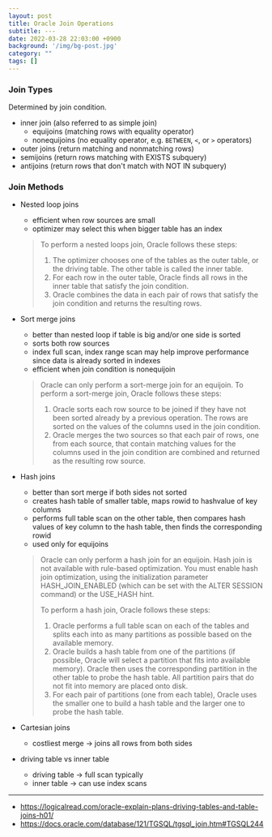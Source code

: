 ```yaml
---
layout: post
title: Oracle Join Operations
subtitle: ---
date: 2022-03-28 22:03:00 +0900
background: '/img/bg-post.jpg'
category: ""
tags: []
---
```


### Join Types
Determined by join condition.

* inner join (also referred to as simple join)
    * equijoins (matching rows with equality operator)
    * nonequijoins (no equality operator, e.g. `BETWEEN`, `<`, or `>` operators)
* outer joins (return matching and nonmatching rows)
* semijoins (return rows matching with EXISTS subquery)
* antijoins (return rows that don't match with NOT IN subquery)

### Join Methods

* Nested loop joins
    * efficient when row sources are small
    * optimizer may select this when bigger table has an index
    > To perform a nested loops join, Oracle follows these steps:
    > 1. The optimizer chooses one of the tables as the outer table, or the driving table. The other table is called the inner table.
    > 2. For each row in the outer table, Oracle finds all rows in the inner table that satisfy the join condition.
    > 3. Oracle combines the data in each pair of rows that satisfy the join condition and returns the resulting rows.

* Sort merge joins
    * better than nested loop if table is big and/or one side is sorted
    * sorts both row sources
    * index full scan, index range scan may help improve performance since data is already sorted in indexes
    * efficient when join condition is nonequijoin
    > Oracle can only perform a sort-merge join for an equijoin. To perform a sort-merge join, Oracle follows these steps:
    > 1. Oracle sorts each row source to be joined if they have not been sorted already by a previous operation. The rows are sorted on the values of the columns used in the join condition.
    > 2. Oracle merges the two sources so that each pair of rows, one from each source, that contain matching values for the columns used in the join condition are combined and returned as the resulting row source.

* Hash joins
    * better than sort merge if both sides not sorted
    * creates hash table of smaller table, maps rowid to hashvalue of key columns
    * performs full table scan on the other table, then compares hash values of key column to the hash table, then finds the corresponding rowid
    * used only for equijoins
    > Oracle can only perform a hash join for an equijoin. Hash join is not available with rule-based optimization. You must enable hash join optimization, using the initialization parameter HASH_JOIN_ENABLED (which can be set with the ALTER SESSION command) or the USE_HASH hint.
    >
    > To perform a hash join, Oracle follows these steps:
    >
    > 1. Oracle performs a full table scan on each of the tables and splits each into as many partitions as possible based on the available memory.
    > 2. Oracle builds a hash table from one of the partitions (if possible, Oracle will select a partition that fits into available memory). Oracle then uses the corresponding partition in the other table to probe the hash table. All partition pairs that do not fit into memory are placed onto disk.
    > 3. For each pair of partitions (one from each table), Oracle uses the smaller one to build a hash table and the larger one to probe the hash table.
* Cartesian joins
    * costliest merge -> joins all rows from both sides
    
* driving table vs inner table
    * driving table -> full scan typically
    * inner table -> can use index scans
---
* https://logicalread.com/oracle-explain-plans-driving-tables-and-table-joins-h01/
* https://docs.oracle.com/database/121/TGSQL/tgsql_join.htm#TGSQL244